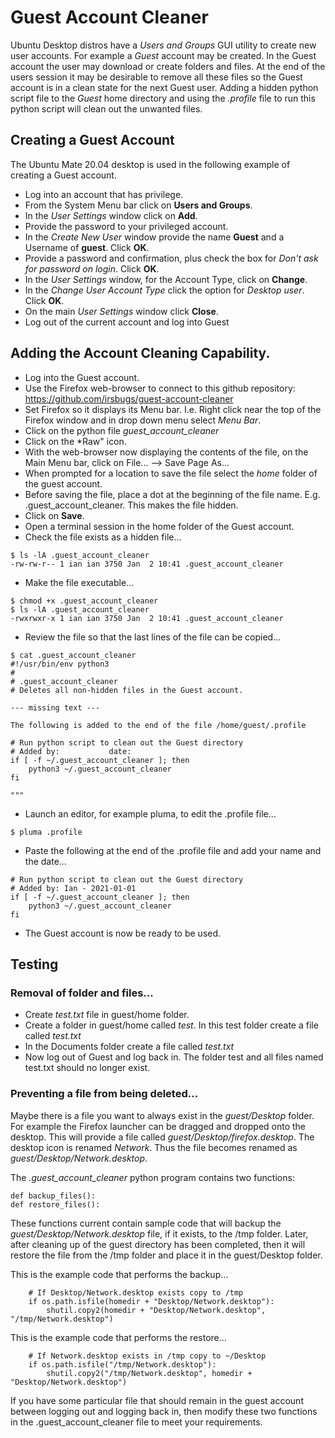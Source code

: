 # Guest Account Cleaner

Ubuntu Desktop distros have a *Users and Groups* GUI utility to create new user accounts. For example a *Guest* account may be created. In the Guest account the user may download or create folders and files. At the end of the users session it may be desirable to remove all these files so the Guest account is in a clean state for the next Guest user. Adding a hidden python script file to the *Guest* home directory and using the *.profile* file to run this python script will clean out the unwanted files. 

## Creating a Guest Account

The Ubuntu Mate 20.04 desktop is used in the following example of creating a Guest account. 

* Log into an account that has privilege.
* From the System Menu bar click on **Users and Groups**.
* In the *User Settings* window click on **Add**.
* Provide the password to your privileged account.
* In the *Create New User* window provide the name **Guest** and a Username of **guest**. Click **OK**.
* Provide a password and confirmation, plus check the box for *Don't ask for password on login*. Click **OK**.
* In the *User Settings* window, for the Account Type, click on **Change**. 
* In the *Change User Account Type* click the option for *Desktop user*. Click **OK**.
* On the main *User Settings* window click **Close**.
* Log out of the current account and log into Guest

## Adding the Account Cleaning Capability.

* Log into the Guest account.
* Use the Firefox web-browser to connect to this github repository: https://github.com/irsbugs/guest-account-cleaner
* Set Firefox so it displays its Menu bar. I.e. Right click near the top of the Firefox window and in drop down menu select *Menu Bar*.
* Click on the python file *guest_account_cleaner*
* Click on the *Raw" icon.
* With the web-browser now displaying the contents of the file, on the Main Menu bar, click on File... --> Save Page As...
* When prompted for a location to save the file select the *home* folder of the guest account.
* Before saving the file, place a dot at the beginning of the file name. E.g. .guest_account_cleaner. This makes the file hidden.
* Click on **Save**.
* Open a terminal session in the home folder of the Guest account.
* Check the file exists as a hidden file...
```
$ ls -lA .guest_account_cleaner
-rw-rw-r-- 1 ian ian 3750 Jan  2 10:41 .guest_account_cleaner
```
* Make the file executable...
```
$ chmod +x .guest_account_cleaner
$ ls -lA .guest_account_cleaner
-rwxrwxr-x 1 ian ian 3750 Jan  2 10:41 .guest_account_cleaner
```
* Review the file so that the last lines of the file can be copied...
```
$ cat .guest_account_cleaner
#!/usr/bin/env python3
#
# .guest_account_cleaner
# Deletes all non-hidden files in the Guest account.

--- missing text ---

The following is added to the end of the file /home/guest/.profile

# Run python script to clean out the Guest directory
# Added by:           date:
if [ -f ~/.guest_account_cleaner ]; then
    python3 ~/.guest_account_cleaner
fi
        
"""
```
* Launch an editor, for example pluma, to edit the .profile file...
```
$ pluma .profile
```
* Paste the following at the end of the .profile file and add your name and the date...
```
# Run python script to clean out the Guest directory
# Added by: Ian - 2021-01-01
if [ -f ~/.guest_account_cleaner ]; then
    python3 ~/.guest_account_cleaner
fi
```
* The Guest account is now be ready to be used.


## Testing

### Removal of folder and files...

* Create *test.txt* file in guest/home folder.
* Create a folder in guest/home called *test*. In this test folder create a file called *test.txt*
* In the Documents folder create a file called *test.txt*
* Now log out of Guest and log back in. The folder test and all files named test.txt should no longer exist.

### Preventing a file from being deleted...

Maybe there is a file you want to always exist in the *guest/Desktop* folder. For example the Firefox launcher can be dragged and dropped onto the desktop. This will provide a file called *guest/Desktop/firefox.desktop*. The desktop icon is renamed *Network*. Thus the file becomes renamed as *guest/Desktop/Network.desktop*.

The *.guest_account_cleaner* python program contains two functions:
```
def backup_files():
def restore_files():
```
These functions current contain sample code that will backup the *guest/Desktop/Network.desktop* file, if it exists, to the /tmp folder. Later, after cleaning up of the guest directory has been completed, then it will restore the file from the /tmp folder and place it in the guest/Desktop folder.

This is the example code that performs the backup...
```
    # If Desktop/Network.desktop exists copy to /tmp
    if os.path.isfile(homedir + "Desktop/Network.desktop"): 
        shutil.copy2(homedir + "Desktop/Network.desktop", "/tmp/Network.desktop")
```

This is the example code that performs the restore...
```
    # If Network.desktop exists in /tmp copy to ~/Desktop 
    if os.path.isfile("/tmp/Network.desktop"):
        shutil.copy2("/tmp/Network.desktop", homedir + "Desktop/Network.desktop")
```

If you have some particular file that should remain in the guest account between logging out and logging back in, then modify these two functions in the .guest_account_cleaner file to meet your requirements.
